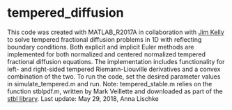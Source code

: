 # tempered_diffusion
This code was created with MATLAB_R2017A in collaboration with [Jim Kelly](https://msu.edu/~kellyja8/) to solve tempered fractional diffusion problems in 1D with reflecting boundary conditions.
Both explicit and implicit Euler methods are implemented for both normalized and centered normalized tempered fractional diffusion equations.
The implementation includes functionality for left- and right-sided tempered Riemann-Liouville derivatives and a convex combination of the two.
To run the code, set the desired parameter values in simulate_tempered.m and run.
Note: tempered_stable.m relies on the function stblpdf.m, written by Mark Veillette and downloaded as part of the [stbl library](https://github.com/markveillette/stbl).
Last update: May 29, 2018, Anna Lischke

